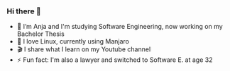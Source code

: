 ### Hi there 👋

- 🔭 I’m Anja and I'm studying Software Engineering, now working on my Bachelor Thesis
- 🐧 I love Linux, currently using Manjaro
- 🎬 I share what I learn on my Youtube channel
- ⚡ Fun fact: I'm also a lawyer and switched to Software E. at age 32

